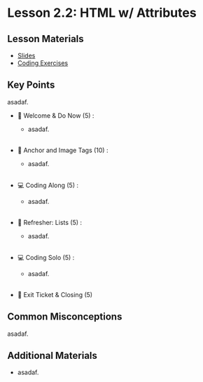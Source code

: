# Lesson 2.2: HTML w/ Attributes

## Lesson Materials
- [Slides](https://docs.google.com/presentation/d/1bTydnT-1PbiUrvkJclzQNBKgu1TRZMHy42xw65AF-7s/edit?usp=sharing)
- [Coding Exercises](https://github.com/itscodenation/int-u2l2-23-24-student-exercises)

## Key Points
asadaf.

- 👋 Welcome & Do Now (5) : 
    -  asadaf. <br><br>

- 🔗 Anchor and Image Tags (10) :
    - asadaf.<br><br>

- 💻 Coding Along (5) : 
    - asadaf. <br><br>

- 📄 Refresher: Lists (5) :
    - asadaf.<br><br>

- 💻 Coding Solo (5) : 
    - asadaf. <br><br>

- 👋 Exit Ticket & Closing (5)


## Common Misconceptions
asadaf.


## Additional Materials
- asadaf.
